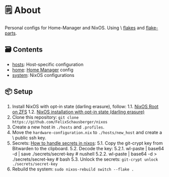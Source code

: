 # 🗒 About

Personal configs for Home-Manager and NixOS. Using \\
[flakes](https://nixos.wiki/wiki/Flakes) and
[flake-parts](https://github.com/hercules-ci/flake-parts).

## 🗃️ Contents

- [hosts](hosts): Host-specific configuration
- [home](home): [Home Manager](https://github.com/nix-community/home-manager)
  config
- [system](system): NixOS configurations

## 📦 Setup

1. Install NixOS with opt-in state (darling erasure), follow:
  1.1. [NixOS Root on ZFS](https://openzfs.github.io/openzfs-docs/Getting%20Started/NixOS/Root%20on%20ZFS.html#nixos-root-on-zfs)
  1.2. [NixOS installation with opt-in state (darling erasure)](https://gist.github.com/Quelklef/e5d0d9ea0c2777db45f0779b9996c94b)
2. Clone this repository: `git clone https://github.com/FelixSchausberger/nixos`
3. Create a new host in `./hosts` and `.profiles`.
4. Move the `hardware-configuration.nix` to `./hosts/new_host` and create a \\
public ssh key.
5. Secrets: [How to handle secrets in nixos](https://lgug2z.com/articles/handling-secrets-in-nixos-an-overview):
  5.1. Copy the git-crypt key from Bitwarden to the clipboard.
  5.2. Decode the key:
    5.2.1. wl-paste | base64 -d | save ./secrets/secret-key # nushell
    5.2.2. wl-paste | base64 -d > ./secrets/secret-key # bash
  5.3. Unlock the secrets: `git-crypt unlock ./secrets/secret-key`
6. Rebuild the system: `sudo nixos-rebuild switch --flake .`
